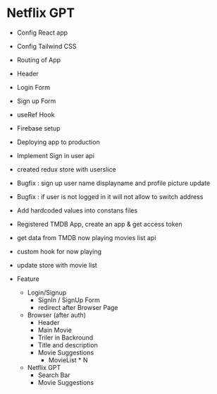 # Netflix GPT

- Config React app
- Config Tailwind CSS
- Routing of App
- Header
- Login Form
- Sign up Form
- useRef Hook
- Firebase setup
- Deploying app to production
- Implement Sign in user api
- created redux store with userslice
- Bugfix : sign up user name displayname and profile picture update
- Bugfix : if user is not logged in it will not allow to switch address
- Add hardcoded values into constans files
- Registered TMDB App, create an app & get access token
- get data from TMDB now playing movies list api
- custom hook for now playing
- update store with movie list

- Feature
  - Login/Signup
    - SignIn / SignUp Form
    - redirect after Browser Page
  - Browser (after auth)
    - Header
    - Main Movie
    - Triler in Backround
    - Title and description
    - Movie Suggestions
      - MovieList \* N
  - Netflix GPT
    - Search Bar
    - Movie Suggestions
